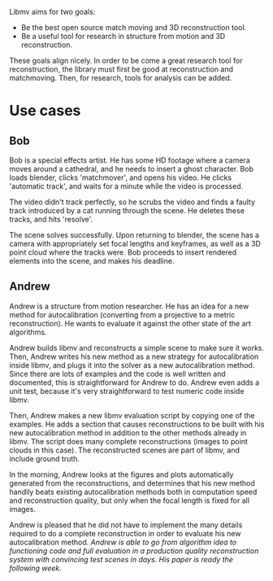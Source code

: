 Libmv aims for two goals:

  * Be the best open source match moving and 3D reconstruction tool.
  * Be a useful tool for research in structure from motion and 3D reconstruction.

These goals align nicely. In order to be come a great research tool for reconstruction, the library must first be good at reconstruction and matchmoving. Then, for research, tools for analysis can be added.

# Use cases #

## Bob ##

Bob is a special effects artist. He has some HD footage where a camera moves around a cathedral, and he needs to insert a ghost character. Bob loads blender, clicks 'matchmover', and opens his video. He clicks 'automatic track', and waits for a minute while the video is processed.

The video didn't track perfectly, so he scrubs the video and finds a faulty track introduced by a cat running through the scene. He deletes these tracks, and hits 'resolve'.

The scene solves successfully. Upon returning to blender, the scene has a camera with appropriately set focal lengths and keyframes, as well as a 3D point cloud where the tracks were. Bob proceeds to insert rendered elements into the scene, and makes his deadline.

## Andrew ##

Andrew is a structure from motion researcher. He has an idea for a new method for autocalibration (converting from a projective to a metric reconstruction). He wants to evaluate it against the other state of the art algorithms.

Andrew builds libmv and reconstructs a simple scene to make sure it works. Then, Andrew writes his new method as a new strategy for autocalibration inside libmv, and plugs it into the solver as a new autocalibration method. Since there are lots of examples and the code is well written and documented, this is straightforward for Andrew to do. Andrew even adds a unit test, because it's very straightforward to test numeric code inside libmv.

Then, Andrew makes a new libmv evaluation script by copying one of the examples. He adds a section that causes reconstructions to be built with his new autocalibration method in addition to the other methods already in libmv. The script does many complete reconstructions (images to point clouds in this case). The reconstructed scenes are part of libmv, and include ground truth.

In the morning, Andrew looks at the figures and plots automatically generated from the reconstructions, and determines that his new method handily beats existing autocalibration methods both in computation speed and reconstruction quality, but only when the focal length is fixed for all images.

Andrew is pleased that he did not have to implement the many details required to do a complete reconstruction in order to evaluate his new autocalibration method. _Andrew is able to go from algorithm idea to functioning code and full evaluation in a production quality reconstruction system with convincing test scenes in days. His paper is ready the following week._